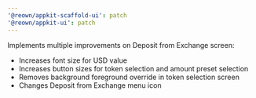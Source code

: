 ```yaml
---
'@reown/appkit-scaffold-ui': patch
'@reown/appkit-ui': patch
---
```

Implements multiple improvements on Deposit from Exchange screen:
- Increases font size for USD value
- Increases button sizes for token selection and amount preset selection
- Removes background foreground override in token selection screen
- Changes Deposit from Exchange menu icon
